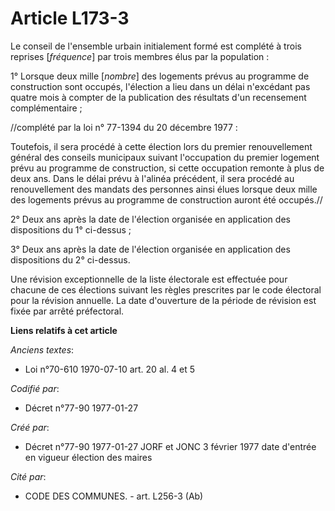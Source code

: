 # Article L173-3

Le conseil de l'ensemble urbain initialement formé est complété à trois reprises [*fréquence*] par trois membres élus par la
population :

1° Lorsque deux mille [*nombre*] des logements prévus au programme de construction sont occupés, l'élection a lieu dans un
délai n'excédant pas quatre mois à compter de la publication des résultats d'un recensement complémentaire ;

//complété par la loi n° 77-1394 du 20 décembre 1977 :

Toutefois, il sera procédé à cette élection lors du premier renouvellement général des conseils municipaux suivant
l'occupation du premier logement prévu au programme de construction, si cette occupation remonte à plus de deux ans. Dans le
délai prévu à l'alinéa précédent, il sera procédé au renouvellement des mandats des personnes ainsi élues lorsque deux mille
des logements prévus au programme de construction auront été occupés.//

2° Deux ans après la date de l'élection organisée en application des dispositions du 1° ci-dessus ; 

3° Deux ans après la date de l'élection organisée en application des dispositions du 2° ci-dessus. 

Une révision exceptionnelle de la liste électorale est effectuée pour chacune de ces élections suivant les règles prescrites
par le code électoral pour la révision annuelle. La date d'ouverture de la période de révision est fixée par arrêté
préfectoral.

**Liens relatifs à cet article**

_Anciens textes_:

  - Loi n°70-610 1970-07-10 art. 20 al. 4 et 5

_Codifié par_:

  - Décret n°77-90 1977-01-27

_Créé par_:

  - Décret n°77-90 1977-01-27 JORF et JONC 3 février 1977 date d'entrée en vigueur élection des maires

_Cité par_:

  - CODE DES COMMUNES. - art. L256-3 (Ab)
